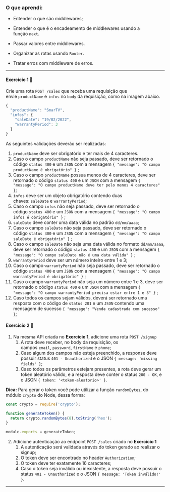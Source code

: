### O que aprendi:

- Entender o que são middlewares;

- Entender o que é o encadeamento de middlewares usando a função `next`.

- Passar valores entre middlewares.

- Organizar as rotas usando `Router`.

- Tratar erros com middleware de erros.

---

#### Exercício 1 🚀

Crie uma rota `POST /sales` que receba uma requisição que envie `productName` e `infos` no `body` da requisição, como na imagem abaixo.



```js
{
  "productName": "SmarTV",
  "infos": {
    "saleDate": "19/02/2022",
    "warrantyPeriod": 3
  }
}
```

As seguintes validações deverão ser realizadas:

1. `productName` deve ser obrigatório e ter mais de 4 caracteres.
2. Caso o campo `productName` não seja passado, deve ser retornado o código `status 400` e um `JSON` com a mensagem `{ "message": "O campo productName é obrigatório" }` ;
3. Caso o campo `productName` possua menos de 4 caracteres, deve ser retornado o código `status 400` e um `JSON` com a mensagem `{ "message": "O campo productName deve ter pelo menos 4 caracteres" }`;
4. `infos` deve ser um objeto obrigatório contendo duas chaves: `saleDate` e `warrantyPeriod`;
5. Caso o campo `infos` não seja passado, deve ser retornado o código `status 400` e um `JSON` com a mensagem `{ "message": "O campo infos é obrigatório" }` ;
6. `saleDate` deve conter uma data válida no padrão `dd/mm/aaaa`;
7. Caso o campo `saleDate` não seja passado, deve ser retornado o código `status 400` e um `JSON` com a mensagem `{ "message": "O campo saleDate é obrigatório" }` ;
8. Caso o campo `saleDate` não seja uma data válida no formato `dd/mm/aaaa`, deve ser retornado o código `status 400` e um `JSON` com a mensagem `{ "message": "O campo saleDate não é uma data válida" }` ;
9. `warrantyPeriod` deve ser um número inteiro entre 1 e 3;
10. Caso o campo `warrantyPeriod` não seja passado, deve ser retornado o código `status 400` e um `JSON` com a mensagem `{ "message": "O campo warrantyPeriod é obrigatório" }` ;
11. Caso o campo `warrantyPeriod` não seja um número entre 1 e 3, deve ser retornado o código `status 400` e um `JSON` com a mensagem `{ "message": "O campo warrantyPeriod precisa estar entre 1 e 3" }` ;
12. Caso todos os campos sejam válidos, deverá ser retornado uma resposta com o código de `status 201` e um `JSON` contendo uma mensagem de sucesso `{ "message": "Venda cadastrada com sucesso" }`;

#### Exercício 2 🚀

1. Na mesma API criada no **Exercício 1**, adicione uma rota `POST /signup`
   1. A rota deve receber, no body da requisição, os campos `email`, `password`, `firstName` e `phone`;
   2. Caso algum dos campos não esteja preenchido, a response deve possuir status `401 - Unauthorized` e o JSON `{ message: 'missing fields' }`;
   3. Caso todos os parâmetros estejam presentes, a rota deve gerar um token aleatório válido, e a resposta deve conter o status `200 - OK`, e o JSON `{ token: '<token-aleatorio>' }`.

**Dica:** Para gerar o token você pode utilizar a função `randomBytes`, do módulo `crypto` do Node, dessa forma:

```js
const crypto = require('crypto');

function generateToken() {
  return crypto.randomBytes(8).toString('hex');
}

module.exports = generateToken;
```

2. Adicione autenticação ao endpoint `POST /sales` criado no **Exercício 1**
   1. A autenticação será validada através do token gerado ao realizar o signup;
   2. O token deve ser encontrado no header `Authorization`;
   3. O token deve ter exatamente 16 caracteres;
   4. Caso o token seja inválido ou inexistente, a resposta deve possuir o status `401 - Unauthorized` e o JSON `{ message: 'Token inválido!' }`.

---
